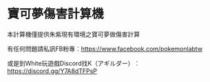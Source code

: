 # 寶可夢傷害計算機

本計算機僅提供朱紫現有環境之寶可夢做傷害計算

有任何問題請私訊FB粉專︰https://www.facebook.com/pokemonlabtw

或是到White玩遊戲Discord找K（アギルダー）︰https://discord.gg/Y7A8dTFPsP
